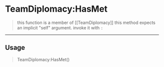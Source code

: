 # TeamDiplomacy:HasMet
> this function is a member of [[TeamDiplomacy]]
> this method expects an implicit "self" argument. invoke it with `:`
-----
## Usage
> TeamDiplomacy:HasMet()
